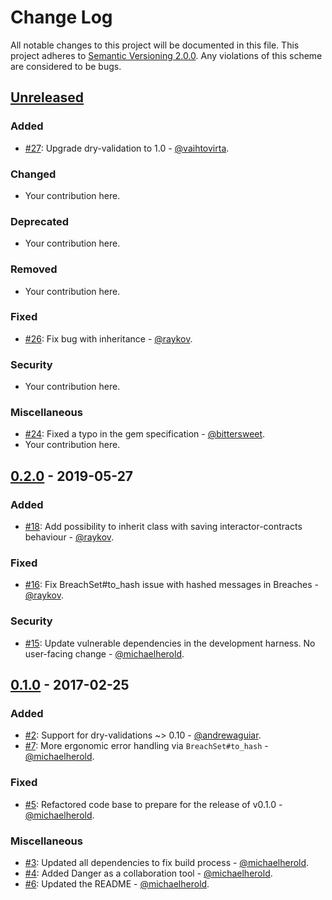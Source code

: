 # Change Log

All notable changes to this project will be documented in this file. This project adheres to [Semantic Versioning 2.0.0][semver]. Any violations of this scheme are considered to be bugs.

[semver]: http://semver.org/spec/v2.0.0.html

## [Unreleased][unreleased]

### Added

* [#27](https://github.com/michaelherold/interactor-contracts/pull/27): Upgrade dry-validation to 1.0 - [@vaihtovirta](https://github.com/vaihtovirta).

### Changed

* Your contribution here.

### Deprecated

* Your contribution here.

### Removed

* Your contribution here.

### Fixed

* [#26](https://github.com/michaelherold/interactor-contracts/pull/26): Fix bug with inheritance - [@raykov](https://github.com/raykov).

### Security

* Your contribution here.

### Miscellaneous

* [#24](https://github.com/michaelherold/interactor-contracts/pull/24): Fixed a typo in the gem specification - [@bittersweet](https://github.com/bittersweet).
* Your contribution here.

## [0.2.0] - 2019-05-27

### Added

* [#18](https://github.com/michaelherold/interactor-contracts/pull/18): Add possibility to inherit class with saving interactor-contracts behaviour - [@raykov](https://github.com/raykov).

### Fixed

* [#16](https://github.com/michaelherold/interactor-contracts/pull/16): Fix BreachSet#to_hash issue with hashed messages in Breaches - [@raykov](https://github.com/raykov).

### Security

* [#15](https://github.com/michaelherold/interactor-contracts/pull/15): Update vulnerable dependencies in the development harness. No user-facing change - [@michaelherold](https://github.com/michaelherold).

## [0.1.0] - 2017-02-25

### Added

* [#2](https://github.com/michaelherold/interactor-contracts/pull/2): Support for dry-validations ~> 0.10 - [@andrewaguiar](https://github.com/andrewaguiar).
* [#7](https://github.com/michaelherold/interactor-contracts/pull/7): More ergonomic error handling via `BreachSet#to_hash` - [@michaelherold](https://github.com/michaelherold).

### Fixed

* [#5](https://github.com/michaelherold/interactor-contracts/pull/5): Refactored code base to prepare for the release of v0.1.0 - [@michaelherold](https://github.com/michaelherold).

### Miscellaneous

* [#3](https://github.com/michaelherold/interactor-contracts/pull/3): Updated all dependencies to fix build process - [@michaelherold](https://github.com/michaelherold).
* [#4](https://github.com/michaelherold/interactor-contracts/pull/4): Added Danger as a collaboration tool - [@michaelherold](https://github.com/michaelherold).
* [#6](https://github.com/michaelherold/interactor-contracts/pull/6): Updated the README - [@michaelherold](https://github.com/michaelherold).

[unreleased]: https://github.com/michaelherold/interactor-contracts/compare/v0.2.0...master
[0.2.0]: https://github.com/michaelherold/interactor-contracts/compare/v0.1.0...v0.2.0
[0.1.0]: https://github.com/michaelherold/interactor-contracts/tree/v0.1.0